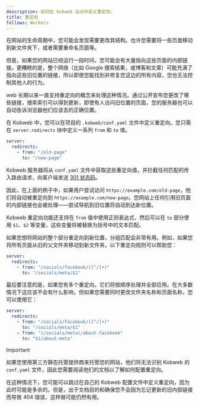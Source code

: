 ```yaml
---
description: 如何在 Kobweb 站点中定义重定向。
title: 重定向
follows: Workers
---
```


在网站的生命周期中，您可能会发现需要更改其结构。也许您需要将一些页面移动到新文件夹下，或者需要重命名页面等。

但是，如果您的网站已经运行一段时间，您可能会有大量指向这些页面的内部链接。更糟糕的是，整个网络（比如 Google 搜索结果，或博客和文章）可能充满了指向这些旧位置的链接，所以即使您能找到并修复您这边的所有内容，您也无法控制其他人的行为。

web 长期以来一直支持重定向的概念来处理这种情况。通过公开宣布您更改了哪些链接，搜索索引可以得到更新，即使有人访问旧位置的页面，您的服务器也可以自动告诉浏览器他们应该去的正确位置。

在 Kobweb 中，您可以在项目的 `.kobweb/conf.yaml` 文件中定义重定向。您只需在 `server.redirects` 块中定义一系列 `from` 和 `to` 值。

```yaml
server:
  redirects:
    - from: "/old-page"
      to: "/new-page"
```

Kobweb 服务器将从 `conf.yaml` 文件中获取这些重定向值，并拦截任何匹配的传入路由请求，向客户端发送 [301 状态码](https://developer.mozilla.org/en-US/docs/Web/HTTP/Status/301)。

因此，在上面的例子中，如果用户尝试访问 `https://example.com/old-page`，他们将自动被重定向到 `https://example.com/new-page`。您网站上任何引用旧页面的内部链接也会被处理——尝试导航到旧位置将自动到达新位置。

Kobweb 重定向功能还支持在 `from` 值中使用正则表达式，然后可以在 `to` 部分使用 `$1`、`$2` 等变量，这些变量将被替换为括号中的文本匹配。

如果您想将网站的整个部分重定向到新位置，分组匹配会非常有用。例如，如果您将所有页面从旧的父文件夹移动到新文件夹，以下重定向规则可以帮助您：

```yaml
server:
  redirects:
    - from: "/socials/facebook/([^/]+)"
      to: "/socials/meta/$1"
```

最后要注意的是，如果您有多个重定向，它们将按顺序处理并全部应用。在大多数情况下这应该不会有什么影响，但如果您需要同时更改文件夹名称和页面名称，您可以使用它：

```yaml
server:
  redirects:
    - from: "/socials/facebook/([^/]+)"
      to: "/socials/meta/$1"
    - from: "(/socials/meta)/about-facebook"
      to: "$1/about-meta"
```

> [!IMPORTANT]
> 如果您使用第三方静态托管提供商来托管您的网站，他们将无法识别 Kobweb 的 `conf.yaml` 文件，因此您需要阅读他们的文档以了解如何配置重定向。
>
> 在这种情况下，您可能可以跳过在自己的 Kobweb 配置文件中定义重定向，因为此时可能是多余的。但是，出于文档目的和确保您不会因为忘记更新的旧内部链接而导致 404 错误，这样做可能仍然有用。
